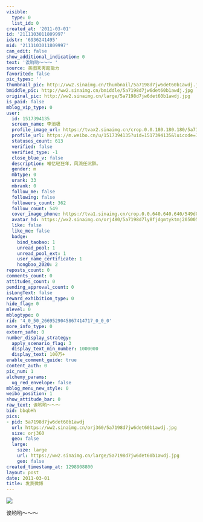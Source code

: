 ```yaml
---
visible:
  type: 0
  list_id: 0
created_at: '2011-03-01'
id: '2111103011809997'
idstr: '6936241495'
mid: '2111103011809997'
can_edit: false
show_additional_indication: 0
text: '诶哟哟～～～ '
source: 美图秀秀超能力
favorited: false
pic_types: ''
thumbnail_pic: http://ww2.sinaimg.cn/thumbnail/5a7198d7jw6det60b1awdj.jpg
bmiddle_pic: http://ww2.sinaimg.cn/bmiddle/5a7198d7jw6det60b1awdj.jpg
original_pic: http://ww2.sinaimg.cn/large/5a7198d7jw6det60b1awdj.jpg
is_paid: false
mblog_vip_type: 0
user:
  id: 1517394135
  screen_name: 李消极
  profile_image_url: https://tvax2.sinaimg.cn/crop.0.0.180.180.180/5a7198d7ly8fjdgmtyktmj20500500so.jpg?KID=imgbed,tva&Expires=1606400256&ssig=oKF%2F8uerHG
  profile_url: https://m.weibo.cn/u/1517394135?uid=1517394135&luicode=10000011&lfid=2304131517394135_-_WEIBO_SECOND_PROFILE_WEIBO
  statuses_count: 613
  verified: false
  verified_type: -1
  close_blue_v: false
  description: 唯忆轻狂年，风流任沉醉。
  gender: m
  mbtype: 0
  urank: 33
  mbrank: 0
  follow_me: false
  following: false
  followers_count: 362
  follow_count: 549
  cover_image_phone: https://tva1.sinaimg.cn/crop.0.0.640.640.640/549d0121tw1egm1kjly3jj20hs0hsq4f.jpg
  avatar_hd: https://wx2.sinaimg.cn/orj480/5a7198d7ly8fjdgmtyktmj20500500so.jpg
  like: false
  like_me: false
  badge:
    bind_taobao: 1
    unread_pool: 1
    unread_pool_ext: 1
    user_name_certificate: 1
    hongbao_2020: 2
reposts_count: 0
comments_count: 0
attitudes_count: 0
pending_approval_count: 0
isLongText: false
reward_exhibition_type: 0
hide_flag: 0
mlevel: 0
mblogtype: 0
rid: '4_0_50_2669529045867414717_0_0_0'
more_info_type: 0
extern_safe: 0
number_display_strategy:
  apply_scenario_flag: 3
  display_text_min_number: 1000000
  display_text: 100万+
enable_comment_guide: true
content_auth: 0
pic_num: 1
alchemy_params:
  ug_red_envelope: false
mblog_menu_new_style: 0
weibo_position: 1
show_attitude_bar: 0
raw_text: 诶哟哟～～～ ​​​
bid: bbqbHh
pics:
- pid: 5a7198d7jw6det60b1awdj
  url: https://ww2.sinaimg.cn/orj360/5a7198d7jw6det60b1awdj.jpg
  size: orj360
  geo: false
  large:
    size: large
    url: https://ww2.sinaimg.cn/large/5a7198d7jw6det60b1awdj.jpg
    geo: false
created_timestamp_at: 1298908800
layout: post
date: 2011-03-01
title: 发表微博
---
```


![](http://ww2.sinaimg.cn/large/5a7198d7jw6det60b1awdj.jpg)

诶哟哟～～～ 

